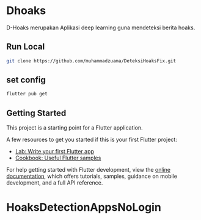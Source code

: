 # Dhoaks

D-Hoaks merupakan Aplikasi deep learning guna mendeteksi berita hoaks.

## Run Local

```bash
git clone https://github.com/muhammadzuama/DeteksiHoaksFix.git
```

## set config

```bash
flutter pub get
```

## Getting Started

This project is a starting point for a Flutter application.

A few resources to get you started if this is your first Flutter project:

- [Lab: Write your first Flutter app](https://docs.flutter.dev/get-started/codelab)
- [Cookbook: Useful Flutter samples](https://docs.flutter.dev/cookbook)

For help getting started with Flutter development, view the
[online documentation](https://docs.flutter.dev/), which offers tutorials,
samples, guidance on mobile development, and a full API reference.
# HoaksDetectionAppsNoLogin
